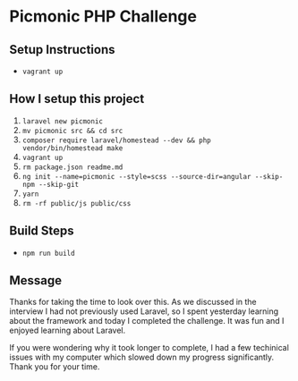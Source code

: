 # Picmonic PHP Challenge

## Setup Instructions

- `vagrant up`

## How I setup this project

1. `laravel new picmonic`
2. `mv picmonic src && cd src`
3. `composer require laravel/homestead --dev && php vendor/bin/homestead make`
4. `vagrant up`
5. `rm package.json readme.md`
5. `ng init --name=picmonic --style=scss --source-dir=angular --skip-npm --skip-git`
6. `yarn`
7. `rm -rf public/js public/css`

## Build Steps

- `npm run build`

## Message

Thanks for taking the time to look over this. As we discussed in the interview I had not previously used Laravel, so I spent yesterday learning about the framework and today I completed the challenge. It was fun and I enjoyed learning about Laravel.

If you were wondering why it took longer to complete, I had a few techinical issues with my computer which slowed down my progress significantly. Thank you for your time.